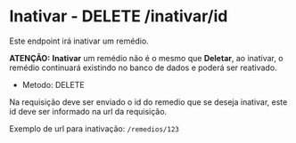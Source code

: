# Inativar - DELETE /inativar/id

Este endpoint irá inativar um remédio.

**ATENÇÃO:** **Inativar** um remédio não é o mesmo que **Deletar**, ao inativar, o remédio continuará existindo no banco de dados e poderá ser reativado.

- Metodo: DELETE

Na requisição deve ser enviado o id do remedio que se deseja inativar, este id deve ser informado na url da requisição.

Exemplo de url para inativação: `/remedios/123`
